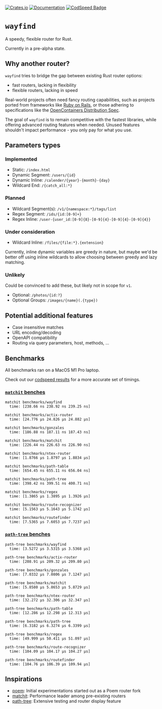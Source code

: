 [![Crates.io](https://img.shields.io/crates/v/wayfind)](https://crates.io/crates/wayfind)
[![Documentation](https://docs.rs/wayfind/badge.svg)](https://docs.rs/wayfind)
[![CodSpeed Badge](https://img.shields.io/endpoint?url=https://codspeed.io/badge.json)](https://codspeed.io/DuskSystems/wayfind)

# `wayfind`

A speedy, flexible router for Rust.

Currently in a pre-alpha state.

## Why another router?

`wayfind` tries to bridge the gap between existing Rust router options:

- fast routers, lacking in flexibility
- flexible routers, lacking in speed

Real-world projects often need fancy routing capabilities, such as projects ported from frameworks like [Ruby on Rails](https://guides.rubyonrails.org/routing.html), or those adhering to specifications like the [OpenContainers Distribution Spec](https://github.com/opencontainers/distribution-spec/blob/main/spec.md).

The goal of `wayfind` is to remain competitive with the fastest libraries, while offering advanced routing features when needed. Unused features shouldn't impact performance - you only pay for what you use.

## Parameters types

### Implemented

- Static: `/index.html`
- Dynamic Segment: `/users/{id}`
- Dynamic Inline: `/calender/{year}-{month}-{day}`
- Wildcard End: `/{catch_all:*}`

### Planned

- Wildcard Segment(s): `/v1/{namespace:*}/tags/list`
- Regex Segment: `/ids/{id:[0-9]+}`
- Regex Inline: `/user-{user_id:[0-9]{8}-[0-9]{4}-[0-9]{4}-[0-9]{4}}`

### Under consideration

- Wildcard Inline: `/files/{file:*}.{extension}`

Currently, inline dynamic variables are greedy in nature, but maybe we'd be better off using inline wildcards to allow choosing between greedy and lazy matching.

### Unlikely

Could be convinced to add these, but likely not in scope for `v1`.

- Optional: `/photos/{id:?}`
- Optional Groups: `/images/{name}(.{type})`

## Potential additional features

- Case insensitive matches
- URL encoding/decoding
- OpenAPI compatibility
- Routing via query parameters, host, methods, ...

## Benchmarks

All benchmarks ran on a MacOS M1 Pro laptop.

Check out our [codspeed results](https://codspeed.io/DuskSystems/wayfind) for a more accurate set of timings.

### [`matchit` benches](https://github.com/ibraheemdev/matchit/blob/v0.8.3/benches/bench.rs)

```
matchit benchmarks/wayfind
  time: [238.66 ns 238.92 ns 239.25 ns]

matchit benchmarks/actix-router
  time: [24.776 µs 24.826 µs 24.882 µs]

matchit benchmarks/gonzales
  time: [186.88 ns 187.11 ns 187.43 ns]

matchit benchmarks/matchit
  time: [226.44 ns 226.63 ns 226.90 ns]

matchit benchmarks/ntex-router
  time: [1.8766 µs 1.8797 µs 1.8834 µs]

matchit benchmarks/path-table
  time: [654.45 ns 655.11 ns 656.04 ns]

matchit benchmarks/path-tree
  time: [398.42 ns 399.51 ns 400.71 ns]

matchit benchmarks/regex
  time: [1.3865 µs 1.3895 µs 1.3926 µs]

matchit benchmarks/route-recognizer
  time: [5.1563 µs 5.1643 µs 5.1742 µs]

matchit benchmarks/routefinder
  time: [7.5365 µs 7.6053 µs 7.7237 µs]
```

### [`path-tree` benches](https://github.com/viz-rs/path-tree/blob/v0.8.1/benches/bench.rs)

```
path-tree benchmarks/wayfind
  time: [3.5272 µs 3.5315 µs 3.5368 µs]

path-tree benchmarks/actix-router
  time: [208.91 µs 209.32 µs 209.80 µs]

path-tree benchmarks/gonzales
  time: [7.0332 µs 7.0806 µs 7.1247 µs]

path-tree benchmarks/matchit
  time: [5.8580 µs 5.8653 µs 5.8729 µs]

path-tree benchmarks/ntex-router
  time: [32.272 µs 32.306 µs 32.347 µs]

path-tree benchmarks/path-table
  time: [12.286 µs 12.298 µs 12.313 µs]

path-tree benchmarks/path-tree
  time: [6.3182 µs 6.3274 µs 6.3399 µs]

path-tree benchmarks/regex
  time: [49.999 µs 50.411 µs 51.097 µs]

path-tree benchmarks/route-recognizer
  time: [104.09 µs 104.17 µs 104.27 µs]

path-tree benchmarks/routefinder
  time: [104.76 µs 106.39 µs 109.94 µs]
```

## Inspirations

- [poem](https://github.com/poem-web/poem): Initial experimentations started out as a Poem router fork
- [matchit](https://github.com/ibraheemdev/matchit): Performance leader among pre-existing routers
- [path-tree](https://github.com/viz-rs/path-tree): Extensive testing and router display feature
